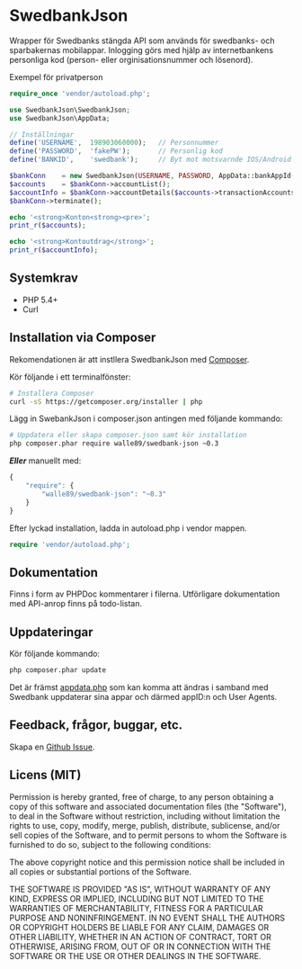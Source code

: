 # SwedbankJson

Wrapper för Swedbanks stängda API som används för swedbanks- och sparbakernas mobilappar. Inlogging görs med hjälp av internetbankens personliga kod (person- eller orginisationsnummer och lösenord).

Exempel för privatperson

```php
require_once 'vendor/autoload.php';

use SwedbankJson\SwedbankJson;
use SwedbankJson\AppData;

// Inställningar
define('USERNAME',  198903060000);   // Personnummer
define('PASSWORD',  'fakePW');       // Personlig kod
define('BANKID',    'swedbank');     // Byt mot motsvarnde IOS/Android mobil app. Alternativ: swedbank, sparbanken, swedbank_ung, sparbanken_ung, swedbank_foretag, sparbanken_foretag

$bankConn    = new SwedbankJson(USERNAME, PASSWORD, AppData::bankAppId(BANKID));
$accounts    = $bankConn->accountList();
$accountInfo = $bankConn->accountDetails($accounts->transactionAccounts[0]->id); // Hämtar från första kontot, sannolikt lönekontot
$bankConn->terminate();

echo '<strong>Konton<strong><pre>';
print_r($accounts);

echo '<strong>Kontoutdrag</strong>';
print_r($accountInfo);
```

## Systemkrav

* PHP 5.4+
* Curl

## Installation via Composer

Rekomendationen är att instllera SwedbankJson med [Composer](http://getcomposer.org).

Kör följande i ett terminalfönster:
```bash
# Installera Composer
curl -sS https://getcomposer.org/installer | php
```

Lägg in SwebankJson i composer.json antingen med följande kommando:
```bash
# Uppdatera eller skapa composer.json samt kör installation
php composer.phar require walle89/swedbank-json ~0.3
```

***Eller*** manuellt med:
```javascript
{
    "require": {
        "walle89/swedbank-json": "~0.3"
    }
}
```

Efter lyckad installation, ladda in autoload.php i vendor mappen.

```php
require 'vendor/autoload.php';
```

## Dokumentation

Finns i form av PHPDoc kommentarer i filerna. Utförligare dokumentation med API-anrop finns på todo-listan.

## Uppdateringar

Kör följande kommando:
```bash
php composer.phar update
```

Det är främst [appdata.php](https://github.com/walle89/SwedbankJson/blob/master/src/appdata.php) som kan komma att ändras i samband med Swedbank uppdaterar sina appar och därmed appID:n och User Agents.

## Feedback, frågor, buggar, etc.

Skapa en [Github Issue](https://github.com/walle89/SwedbankJson/issues).

## Licens (MIT)
Permission is hereby granted, free of charge, to any person obtaining a copy of this software and associated documentation files (the "Software"), to deal in the Software without restriction, including without limitation the rights to use, copy, modify, merge, publish, distribute, sublicense, and/or sell copies of the Software, and to permit persons to whom the Software is furnished to do so, subject to the following conditions:

The above copyright notice and this permission notice shall be included in all copies or substantial portions of the Software.

THE SOFTWARE IS PROVIDED "AS IS", WITHOUT WARRANTY OF ANY KIND, EXPRESS OR IMPLIED, INCLUDING BUT NOT LIMITED TO THE WARRANTIES OF MERCHANTABILITY, FITNESS FOR A PARTICULAR PURPOSE AND NONINFRINGEMENT. IN NO EVENT SHALL THE AUTHORS OR COPYRIGHT HOLDERS BE LIABLE FOR ANY CLAIM, DAMAGES OR OTHER LIABILITY, WHETHER IN AN ACTION OF CONTRACT, TORT OR OTHERWISE, ARISING FROM, OUT OF OR IN CONNECTION WITH THE SOFTWARE OR THE USE OR OTHER DEALINGS IN THE SOFTWARE.
